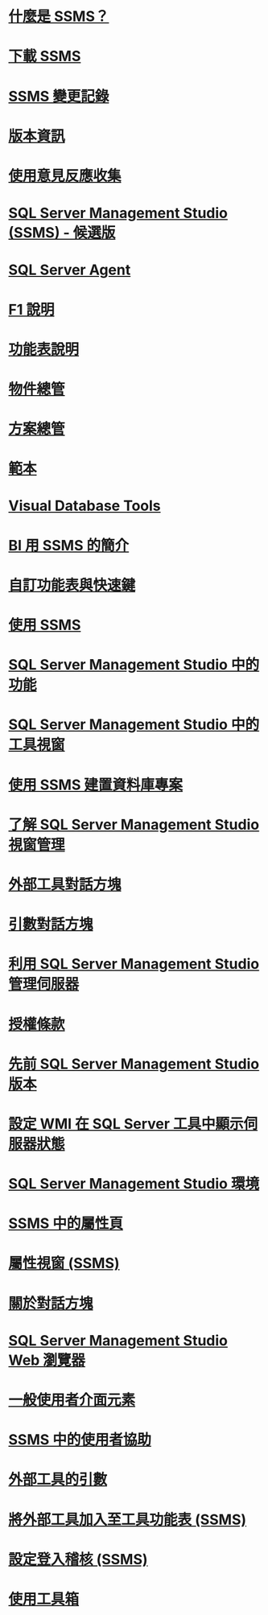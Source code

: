 # [什麼是 SSMS？](sql-server-management-studio-ssms.md)
# [下載 SSMS](download-sql-server-management-studio-ssms.md)
# [SSMS 變更記錄](sql-server-management-studio-changelog-ssms.md)
# [版本資訊](sql-server-management-studio-release-notes.md)
# [使用意見反應收集](sql-server-management-studio-telemetry-ssms.md)
# [SQL Server Management Studio (SSMS) - 候選版](sql-server-management-studio-ssms-release-candidate.md)

# [SQL Server Agent](agent/TOC.md)
# [F1 說明](f1-help/TOC.md)
# [功能表說明](menu-help/TOC.md)
# [物件總管](object/TOC.md)
# [方案總管](./solution/TOC.md)
# [範本](./template/TOC.md)
# [Visual Database Tools](./visual-db-tools/TOC.md)

# [BI 用 SSMS 的簡介](introduction-to-sql-server-management-studio-for-business-intelligence.md)
# [自訂功能表與快速鍵](customize-menus-and-shortcut-keys.md)
# [使用 SSMS](use-sql-server-management-studio.md)
# [SQL Server Management Studio 中的功能](features-in-sql-server-management-studio.md)
# [SQL Server Management Studio 中的工具視窗](tool-windows-in-sql-server-management-studio.md)
# [使用 SSMS 建置資料庫專案](build-database-projects-by-using-sql-server-management-studio.md)
# [了解 SQL Server Management Studio 視窗管理](understand-sql-server-management-studio-windows-management.md)
# [外部工具對話方塊](external-tools-dialog-box.md)

# [引數對話方塊](arguments-dialog-box.md)
# [利用 SQL Server Management Studio 管理伺服器](administer-servers-with-sql-server-management-studio.md)
# [授權條款](sql-server-management-studio-license-terms.md)
# [先前 SQL Server Management Studio 版本](previous-sql-server-management-studio-releases.md)
# [設定 WMI 在 SQL Server 工具中顯示伺服器狀態](configure-wmi-to-show-server-status-in-sql-server-tools.md)
# [SQL Server Management Studio 環境](the-sql-server-management-studio-environment.md)
# [SSMS 中的屬性頁](property-pages-in-sql-server-management-studio.md)
# [屬性視窗 (SSMS)](properties-window-management-studio.md)

# [關於對話方塊](about-dialog-box.md)
# [SQL Server Management Studio Web 瀏覽器](sql-server-management-studio-web-browser.md)
# [一般使用者介面元素](general-user-interface-elements.md)

# [SSMS 中的使用者協助](user-assistance-in-sql-server-management-studio.md)
# [外部工具的引數](use-of-sql-server-features-and-capabilities-wwi-oltp.md)
# [將外部工具加入至工具功能表 (SSMS)](add-an-external-tool-to-the-tools-menu-sql-server-management-studio.md)
# [設定登入稽核 (SSMS)](configure-login-auditing-sql-server-management-studio.md)
# [使用工具箱](use-the-toolbox.md)